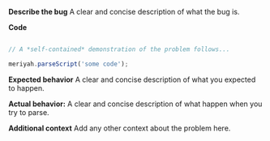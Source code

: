 **Describe the bug**
A clear and concise description of what the bug is.

**Code**

```js

// A *self-contained* demonstration of the problem follows...

meriyah.parseScript('some code');
```
**Expected behavior**
A clear and concise description of what you expected to happen.

**Actual behavior:**
A clear and concise description of what happen when you try to parse.

**Additional context**
Add any other context about the problem here.
